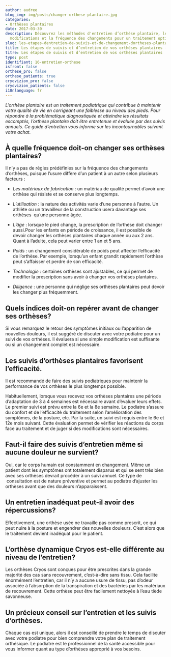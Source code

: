 ```yaml
---
author: audree
blog_img: img/posts/changer-orthese-plantaire.jpg
categories:
- Orthèses plantaires
date: 2017-03-30
description: Découvrez les méthodes d'entretien d’orthèse plantaire, les suivis, les
  modifications et la fréquence des changements pour un traitement optimal.
slug: les-etapes-dentretien-de-suivis-et-de-changement-dortheses-plantaires/
title: Les étapes de suivis et d’entretien de vos orthèses plantaires - Cryos Technologies
titre: Les étapes de suivis et d’entretien de vos orthèses plantaires
type: post
identifiant: 16-entretien-orthese
isfront: false
orthese_pro: false
orthese_patients: true
cryovizion_pro: false
cryovizion_patients: false
i18nlanguage: fr
---
```


*L’orthèse plantaire est un traitement podiatrique qui contribue à maintenir votre qualité de vie en corrigeant une faiblesse au niveau des pieds. Pour répondre à la problématique diagnostiquée et atteindre les résultats escomptés, l’orthèse plantaire doit être entretenue et évaluée par des suivis annuels. Ce guide d’entretien vous informe sur les incontournables suivant votre achat.*

## À quelle fréquence doit-on changer ses orthèses plantaires?

Il n’y a pas de règles prédéfinies sur la fréquence des changements d’orthèses, puisque l’usure diffère d’un patient à un autre selon plusieurs facteurs :

- *Les matériaux de fabrication* : un matériau de qualité permet d’avoir une orthèse qui résiste et se conserve plus longtemps.

- *L’utilisation* : la nature des activités varie d’une personne à l’autre. Un athlète ou un travailleur de la construction usera davantage ses orthèses  qu’une personne âgée.

- *L’âge* : lorsque le pied change, la prescription de l’orthèse doit changer aussi.Pour les enfants en période de croissance, il est possible de devoir changer les orthèses plantaires chaque année ou aux 2 ans. Quant à l’adulte, cela peut varier entre 1 an et 5 ans.

- *Poids* : un changement considérable de poids peut affecter l’efficacité de l’orthèse. Par exemple, lorsqu’un enfant grandit rapidement l’orthèse peut s’affaisser et perdre de son efficacité.

- *Technologie* : certaines orthèses sont ajustables, ce qui permet de modifier la prescription sans avoir à changer vos orthèses plantaires.

- *Diligence* : une personne qui néglige ses orthèses plantaires peut devoir les changer plus fréquemment.

## Quels indices doit-on repérer avant de changer ses orthèses?

Si vous remarquez le retour des symptômes initiaux ou l’apparition de nouvelles douleurs, il est suggéré de discuter avec votre podiatre pour un suivi de vos orthèses. Il évaluera si une simple modification est suffisante ou si un changement complet est nécessaire.

## Les suivis d’orthèses plantaires favorisent l’efficacité.

Il est recommandé de faire des suivis podiatriques pour maintenir la performance de vos orthèses le plus longtemps possible.

Habituellement, lorsque vous recevez vos orthèses plantaires une période d’adaptation de 3 à 4 semaines est nécessaire avant d’évaluer leurs effets. Le premier suivi est prévu entre la 6e et la 8e semaine. Le podiatre s’assure du confort et de l’efficacité du traitement selon l’amélioration des symptômes, de la posture, etc. Par la suite, un suivi est requis entre le 6e et 12e mois suivant. Cette évaluation permet de vérifier les réactions du corps face au traitement et de juger si des modifications sont nécessaires.

## Faut-il faire des suivis d’entretien même si aucune douleur ne survient?

Oui, car le corps humain est constamment en changement. Même un patient dont les symptômes ont totalement disparus et qui se sent très bien avec ses orthèses devrait procéder à un suivi annuel. Ce type de  consultation est de nature préventive et permet au podiatre d’ajuster les orthèses avant que des douleurs n’apparaissent.

## Un entretien inadéquat peut-il avoir des répercussions?

Effectivement, une orthèse usée ne travaille pas comme prescrit, ce qui peut nuire à la posture et engendrer des nouvelles douleurs. C’est alors que le traitement devient inadéquat pour le patient.

## L’orthèse dynamique Cryos est-elle différente au niveau de l’entretien<b>?</b>

Les orthèses Cryos sont conçues pour être prescrites dans la grande majorité des cas sans recouvrement, c’est-à-dire sans tissu. Cela facilite énormément l’entretien, car il n’y a aucune usure de tissu, pas d’odeur associée à l’absorption de la transpiration et des bactéries par les matériaux de recouvrement. Cette orthèse peut être facilement nettoyée à l’eau tiède savonneuse.

## Un précieux conseil sur l’entretien et les suivis d’orthèses.

Chaque cas est unique, alors il est conseillé de prendre le temps de discuter avec votre podiatre pour bien comprendre votre plan de traitement orthésique. Le podiatre est le professionnel de la santé accessible pour vous informer quant au type d’orthèses approprié à vos besoins.